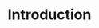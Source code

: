 ---
title: Introduction
lang: en-US
description: 'First-class XState integration for Nuxt'
lastUpdated: false
layout: home
hero:
  name: Nuxt/XState
  text: Create state machines with ease
  tagline: First-class XState integration for Nuxt
  actions:
    - theme: brand
      text: Get Started
      link: /getting-started/about
    - theme: alt
      text: View on GitHub
      link: https://github.com/Lexpeartha/nuxt-xstate
features:
  - icon: 🦾
    title: Create state machines with XState
    details: XState is a battle-tested solution for creating state machines 
  - icon: ⚡️
    title: Crucial composables are auto-imported
    details: Make your productivity skyrocket when creating state machines
  - icon: 🪶
    title: Opt in for minimal implementation
    details: Import minimal and stripped out composables to reduce size of your built project
---
